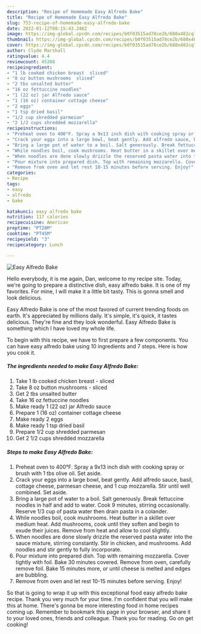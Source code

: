 ```yaml
---
description: "Recipe of Homemade Easy Alfredo Bake"
title: "Recipe of Homemade Easy Alfredo Bake"
slug: 753-recipe-of-homemade-easy-alfredo-bake
date: 2022-01-12T08:15:43.246Z
image: https://img-global.cpcdn.com/recipes/b0f03515ad78ce2b/680x482cq70/easy-alfredo-bake-recipe-main-photo.jpg
thumbnail: https://img-global.cpcdn.com/recipes/b0f03515ad78ce2b/680x482cq70/easy-alfredo-bake-recipe-main-photo.jpg
cover: https://img-global.cpcdn.com/recipes/b0f03515ad78ce2b/680x482cq70/easy-alfredo-bake-recipe-main-photo.jpg
author: Clyde Marshall
ratingvalue: 4.4
reviewcount: 45268
recipeingredient:
- "1 lb cooked chicken breast  sliced"
- "8 oz button mushrooms  sliced"
- "2 tbs unsalted butter"
- "16 oz fettuccine noodles"
- "1 (22 oz) jar Alfredo sauce"
- "1 (16 oz) container cottage cheese"
- "2 eggs"
- "1 tsp dried basil"
- "1/2 cup shredded parmesan"
- "2 1/2 cups shredded mozzarella"
recipeinstructions:
- "Preheat oven to 400°F. Spray a 9x13 inch dish with cooking spray or brush with 1 tbs olive oil. Set aside."
- "Crack your eggs into a large bowl, beat gently. Add alfredo sauce, basil, cottage cheese, parmesan cheese, and 1 cup mozzarella. Stir until well combined. Set aside."
- "Bring a large pot of water to a boil. Salt generously. Break fettuccine noodles in half and add to water. Cook 9 minutes, stirring occasionally. Reserve 1/3 cup of pasta water then drain pasta in a colander."
- "While noodles boil, cook mushrooms. Heat butter in a skillet over medium heat. Add mushrooms, cook until they soften and begin to exude their juices. Remove from heat and allow to cool slightly."
- "When noodles are done slowly drizzle the reserved pasta water into the sauce mixture, stirring constantly. Stir in chicken, and mushrooms. Add noodles and stir gently to fully incorporate."
- "Pour mixture into prepared dish. Top with remaining mozzarella. Cover tightly with foil. Bake 30 minutes covered. Remove from oven, carefully remove foil. Bake 15 minutes more, or until cheese is melted and edges are bubbling."
- "Remove from oven and let rest 10-15 minutes before serving. Enjoy!"
categories:
- Recipe
tags:
- easy
- alfredo
- bake

katakunci: easy alfredo bake 
nutrition: 117 calories
recipecuisine: American
preptime: "PT28M"
cooktime: "PT45M"
recipeyield: "3"
recipecategory: Lunch

---
```



![Easy Alfredo Bake](https://img-global.cpcdn.com/recipes/b0f03515ad78ce2b/680x482cq70/easy-alfredo-bake-recipe-main-photo.jpg)

Hello everybody, it is me again, Dan, welcome to my recipe site. Today, we're going to prepare a distinctive dish, easy alfredo bake. It is one of my favorites. For mine, I will make it a little bit tasty. This is gonna smell and look delicious.



Easy Alfredo Bake is one of the most favored of current trending foods on earth. It's appreciated by millions daily. It's simple, it's quick, it tastes delicious. They're fine and they look wonderful. Easy Alfredo Bake is something which I have loved my whole life.


To begin with this recipe, we have to first prepare a few components. You can have easy alfredo bake using 10 ingredients and 7 steps. Here is how you cook it.

<!--inarticleads1-->

##### The ingredients needed to make Easy Alfredo Bake:

1. Take 1 lb cooked chicken breast - sliced
1. Take 8 oz button mushrooms - sliced
1. Get 2 tbs unsalted butter
1. Take 16 oz fettuccine noodles
1. Make ready 1 (22 oz) jar Alfredo sauce
1. Prepare 1 (16 oz) container cottage cheese
1. Make ready 2 eggs
1. Make ready 1 tsp dried basil
1. Prepare 1/2 cup shredded parmesan
1. Get 2 1/2 cups shredded mozzarella




<!--inarticleads2-->

##### Steps to make Easy Alfredo Bake:

1. Preheat oven to 400°F. Spray a 9x13 inch dish with cooking spray or brush with 1 tbs olive oil. Set aside.
1. Crack your eggs into a large bowl, beat gently. Add alfredo sauce, basil, cottage cheese, parmesan cheese, and 1 cup mozzarella. Stir until well combined. Set aside.
1. Bring a large pot of water to a boil. Salt generously. Break fettuccine noodles in half and add to water. Cook 9 minutes, stirring occasionally. Reserve 1/3 cup of pasta water then drain pasta in a colander.
1. While noodles boil, cook mushrooms. Heat butter in a skillet over medium heat. Add mushrooms, cook until they soften and begin to exude their juices. Remove from heat and allow to cool slightly.
1. When noodles are done slowly drizzle the reserved pasta water into the sauce mixture, stirring constantly. Stir in chicken, and mushrooms. Add noodles and stir gently to fully incorporate.
1. Pour mixture into prepared dish. Top with remaining mozzarella. Cover tightly with foil. Bake 30 minutes covered. Remove from oven, carefully remove foil. Bake 15 minutes more, or until cheese is melted and edges are bubbling.
1. Remove from oven and let rest 10-15 minutes before serving. Enjoy!




So that is going to wrap it up with this exceptional food easy alfredo bake recipe. Thank you very much for your time. I'm confident that you will make this at home. There's gonna be more interesting food in home recipes coming up. Remember to bookmark this page in your browser, and share it to your loved ones, friends and colleague. Thank you for reading. Go on get cooking!
